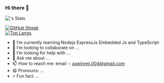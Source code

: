 ### Hi there 👋

![<aswinrejidev>'s Stats](https://github-readme-stats.vercel.app/api?username=aswinrejidev&theme=vue-dark&show_icons=true&hide_border=true&count_private=true)

[![GitHub Streak](https://streak-stats.demolab.com?user=aswinrejidev)](https://git.io/streak-stats) \
[![Top Langs](https://github-readme-stats.vercel.app/api/top-langs/?username=aswinrejidev&layout=compact)](https://github.com/anuraghazra/github-readme-stats)
<!-- - 🔭 I’m currently working on ... -->
- 🌱 I’m currently learning Nodejs ExpressJs Embedded Js and TypeScript 
- 👯 I’m looking to collaborate on ...
- 🤔 I’m looking for help with ...
- 💬 Ask me about ...
- 📫 How to reach me: email -: aswinreji.004@gmail.com
- 😄 Pronouns: ...
- ⚡ Fun fact: ...
